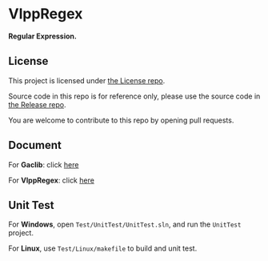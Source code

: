 # VlppRegex

**Regular Expression.**

## License

This project is licensed under [the License repo](https://github.com/vczh-libraries/License).

Source code in this repo is for reference only, please use the source code in [the Release repo](https://github.com/vczh-libraries/Release).

You are welcome to contribute to this repo by opening pull requests.

## Document

For **Gaclib**: click [here](http://vczh-libraries.github.io/doc/current/home.html)

For **VlppRegex**: click [here](http://vczh-libraries.github.io/doc/current/vlppregex/home.html)

## Unit Test

For **Windows**, open `Test/UnitTest/UnitTest.sln`, and run the `UnitTest` project.

For **Linux**, use `Test/Linux/makefile` to build and unit test.
